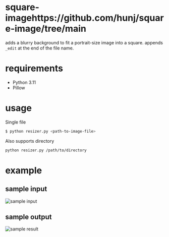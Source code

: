 # square-imagehttps://github.com/hunj/square-image/tree/main
adds a blurry background to fit a portrait-size image into a square. appends `_edit` at the end of the file name.

# requirements
- Python 3.11
- Pillow

# usage
Single file
```bash
$ python resizer.py <path-to-image-file>
```

Also supports directory
```bash
python resizer.py /path/to/directory
```

# example

## sample input

![sample input](https://raw.githubusercontent.com/hunj/square-image/main/sample/HJL_9546.jpg)

## sample output
![sample result](https://raw.githubusercontent.com/hunj/square-image/main/sample/HJL_9546_edit.jpg)
